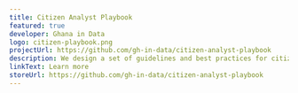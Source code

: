```yaml
---
title: Citizen Analyst Playbook
featured: true
developer: Ghana in Data
logo: citizen-playbook.png
projectUrl: https://github.com/gh-in-data/citizen-analyst-playbook
description: We design a set of guidelines and best practices for citizen analysts to collect and conduct analysis on public data to contribute to a rich pool of usefull insights.
linkText: Learn more
storeUrl: https://github.com/gh-in-data/citizen-analyst-playbook
---
```

